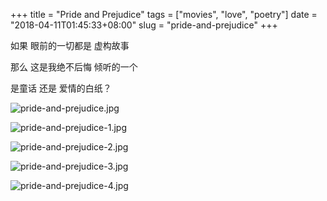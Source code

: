 +++
title = "Pride and Prejudice"
tags = ["movies", "love", "poetry"]
date = "2018-04-11T01:45:33+08:00"
slug = "pride-and-prejudice"
+++

如果
眼前的一切都是
虚构故事

那么
这是我绝不后悔
倾听的一个

是童话
还是
爱情的白纸？

![pride-and-prejudice.jpg](/images/pride-and-prejudice.jpg "唯美")

![pride-and-prejudice-1.jpg](/images/pride-and-prejudice-1.jpg "清晨")

![pride-and-prejudice-2.jpg](/images/pride-and-prejudice-2.jpg "序曲")

![pride-and-prejudice-3.jpg](/images/pride-and-prejudice-3.jpg "告白")

![pride-and-prejudice-4.jpg](/images/pride-and-prejudice-4.jpg "💞")
